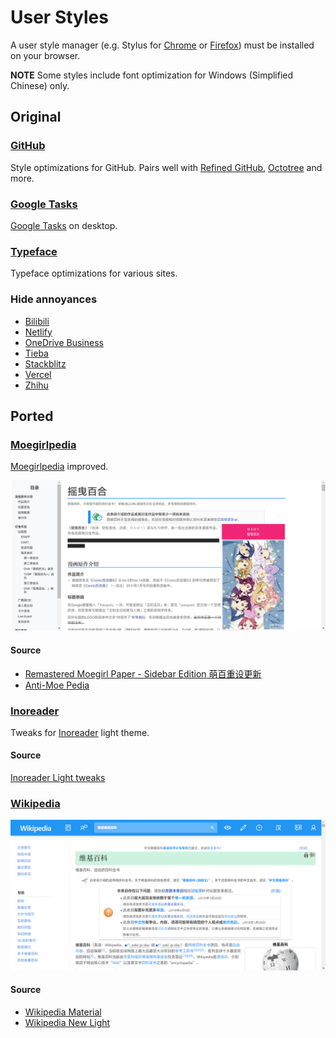 # User Styles

A user style manager (e.g. Stylus for [Chrome](https://chrome.google.com/webstore/detail/stylus/clngdbkpkpeebahjckkjfobafhncgmne) or [Firefox](https://addons.mozilla.org/firefox/addon/styl-us/)) must be installed on your browser.

**NOTE** Some styles include font optimization for Windows (Simplified Chinese) only.

## Original

### [GitHub](github.user.css?raw=true)

Style optimizations for GitHub. Pairs well with [Refined GitHub](https://github.com/sindresorhus/refined-github), [Octotree](https://github.com/ovity/octotree) and more.

### [Google Tasks](google-tasks.user.css?raw=true)

[Google Tasks](https://tasks.google.com/embed/?origin=https://calendar.google.com&fullWidth=1) on desktop.

### [Typeface](typeface.user.css?raw=true)

Typeface optimizations for various sites.

### Hide annoyances

- [Bilibili](bilibili.user.css?raw=true)
- [Netlify](netlify.user.css?raw=true)
- [OneDrive Business](onedrive-business.user.css?raw=true)
- [Tieba](tieba.user.css?raw=true)
- [Stackblitz](stackblitz.user.css?raw=true)
- [Vercel](vercel.user.css?raw=true)
- [Zhihu](zhihu.user.css?raw=true)

## Ported

### [Moegirlpedia](moegirl.user.css?raw=true)

[Moegirlpedia](https://zh.moegirl.org/) improved.

![Screenshot](../screenshots/moegirlpedia.png)

#### Source

- [Remastered Moegirl Paper - Sidebar Edition 萌百重设更新](https://userstyles.org/styles/163374/remastered-moegirl-paper-sidebar-edition)
- [Anti-Moe Pedia](https://userstyles.org/styles/145419/anti-moe-pedia)

### [Inoreader](inoreader.user.css?raw=true)

Tweaks for [Inoreader](https://www.inoreader.com/) light theme.

#### Source

[Inoreader Light tweaks](http://userstyles.org/styles/142459)

### [Wikipedia](wikipedia.user.css?raw=true)

![](../screenshots/wikipedia.png)

#### Source

- [Wikipedia Material](https://userstyles.org/styles/140009/wikipedia-material)
- [Wikipedia New Light](https://userstyles.org/styles/139227/wikipedia-new-light)

